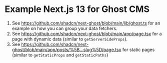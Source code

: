 # Example Next.js 13 for Ghost CMS

1. See https://github.com/shadcn/next-ghost/blob/main/lib/ghost.ts for an example on how you can group your data fetchers.
2. See https://github.com/shadcn/next-ghost/blob/main/app/page.tsx for a page with dynamic data (similar to `getServerSideProps`).
3. See https://github.com/shadcn/next-ghost/blob/main/app/posts/%5B...slug%5D/page.tsx for static pages (similar to `getStaticProps` and `getStaticPaths`)
